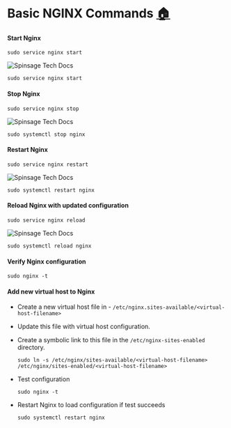 # Basic NGINX Commands [:house:](../README.md)

#### Start Nginx

```console
sudo service nginx start
```

<img align="left" alt="Spinsage Tech Docs" src="https://img.shields.io/badge/-OR-4267B2?style=for-the-badge&logoColor=white" /><br/>


```console
sudo service nginx start
```

#### Stop Nginx

```console
sudo service nginx stop
```
<img align="left" alt="Spinsage Tech Docs" src="https://img.shields.io/badge/-OR-4267B2?style=for-the-badge&logoColor=white" /><br/>

```console
sudo systemctl stop nginx
```
#### Restart Nginx

```console
sudo service nginx restart
```
<img align="left" alt="Spinsage Tech Docs" src="https://img.shields.io/badge/-OR-4267B2?style=for-the-badge&logoColor=white" /><br/>

```console
sudo systemctl restart nginx
```

#### Reload Nginx with updated configuration

```console
sudo service nginx reload
```
<img align="left" alt="Spinsage Tech Docs" src="https://img.shields.io/badge/-OR-4267B2?style=for-the-badge&logoColor=white" /><br/>

```console
sudo systemctl reload nginx
```

#### Verify Nginx configuration

```console
sudo nginx -t
```

#### Add new virtual host to Nginx

- Create a new virtual host file in - `/etc/nginx.sites-available/<virtual-host-filename>`
- Update this file with virtual host configuration.
- Create a symbolic link to this file in the `/etc/nginx-sites-enabled` directory.

    ```shell
    sudo ln -s /etc/nginx/sites-available/<virtual-host-filename> /etc/nginx/sites-enabled/<virtual-host-filename>
    ```

- Test configuration

    ```shell
    sudo nginx -t
    ```

- Restart Nginx to load configuration if test succeeds

    ```shell
    sudo systemctl restart nginx
    ```
